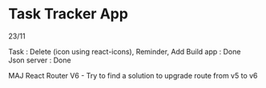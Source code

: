 # Task Tracker App

23/11

Task : Delete (icon using react-icons), Reminder, Add
Build app : Done    
Json server : Done

MAJ React Router V6 - Try to find a solution to upgrade route from v5 to v6